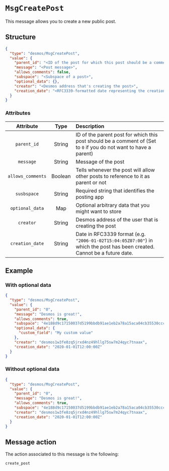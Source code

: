 # `MsgCreatePost`
This message allows you to create a new public post. 

## Structure
```json
{
  "type": "desmos/MsgCreatePost",
  "value": {
    "parent_id": "<ID of the post for which this post should be a comment of>",
    "message": "<Post message>",
    "allows_comments": false,
    "subspace": "<Subspace of a post>",
    "optional_data": {},
    "creator": "<Desmos address that's creating the post>",
    "creation_date": "<RFC3339-formatted date representing the creation date of the post>"
  }
}
```

### Attributes
| Attribute | Type | Description |
| :-------: | :----: | :-------- |
| `parent_id` | String | ID of the parent post for which this post should be a comment of (Set to `0` if you do not want to have a parent) |
| `message` | String | Message of the post |
| `allows_comments` | Boolean | Tells whenever the post will allow other posts to reference to it as parent or not | 
| `susbspace` | String | Required string that identifies the posting app |
| `optional_data` | Map | Optional arbitrary data that you might want to store |
| `creator` | String | Desmos address of the user that is creating the post |
| `creation_date` | String | Date in RFC3339 format (e.g. `"2006-01-02T15:04:05Z07:00"`) in which the post has been created. Cannot be a future date. |

## Example
### With optional data
```json
{
  "type": "desmos/MsgCreatePost",
  "value": {
    "parent_id": "0",
    "message": "Desmos is great!",
    "allows_comments": true,
    "subspace": "4e188d9c17150037d5199bbdb91ae1eb2a78a15aca04cb35530cccb81494b36e",
    "optional_data": {
      "custom_field": "My custom value"
    },
    "creator": "desmos1w3fe8zq5jrxd4nz49hllg75sw7m24qyc7tnaax",
    "creation_date": "2020-01-01T12:00:00Z"
  }
}
``` 

### Without optional data
```json
{
  "type": "desmos/MsgCreatePost",
  "value": {
    "parent_id": "0",
    "message": "Desmos is great!",
    "allows_comments": true,
    "subspace": "4e188d9c17150037d5199bbdb91ae1eb2a78a15aca04cb35530cccb81494b36e",
    "creator": "desmos1w3fe8zq5jrxd4nz49hllg75sw7m24qyc7tnaax",
    "creation_date": "2020-01-01T12:00:00Z"
  }
}
```

## Message action
The action associated to this message is the following: 

```
create_post
```